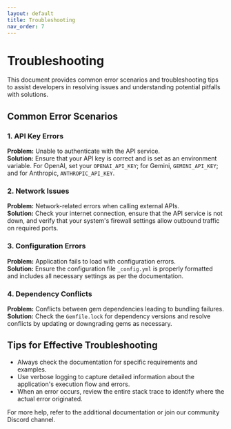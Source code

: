```yaml
---
layout: default
title: Troubleshooting
nav_order: 7
---
```


# Troubleshooting

This document provides common error scenarios and troubleshooting tips to assist developers in resolving issues and understanding potential pitfalls with solutions.

## Common Error Scenarios

### 1. API Key Errors
**Problem:** Unable to authenticate with the API service.  
**Solution:** Ensure that your API key is correct and is set as an environment variable. For OpenAI, set your `OPENAI_API_KEY`; for Gemini, `GEMINI_API_KEY`; and for Anthropic, `ANTHROPIC_API_KEY`.

### 2. Network Issues
**Problem:** Network-related errors when calling external APIs.  
**Solution:** Check your internet connection, ensure that the API service is not down, and verify that your system's firewall settings allow outbound traffic on required ports.

### 3. Configuration Errors
**Problem:** Application fails to load with configuration errors.  
**Solution:** Ensure the configuration file `_config.yml` is properly formatted and includes all necessary settings as per the documentation.

### 4. Dependency Conflicts
**Problem:** Conflicts between gem dependencies leading to bundling failures.  
**Solution:** Check the `Gemfile.lock` for dependency versions and resolve conflicts by updating or downgrading gems as necessary.

## Tips for Effective Troubleshooting
- Always check the documentation for specific requirements and examples.
- Use verbose logging to capture detailed information about the application's execution flow and errors.
- When an error occurs, review the entire stack trace to identify where the actual error originated.

For more help, refer to the additional documentation or join our community Discord channel.
